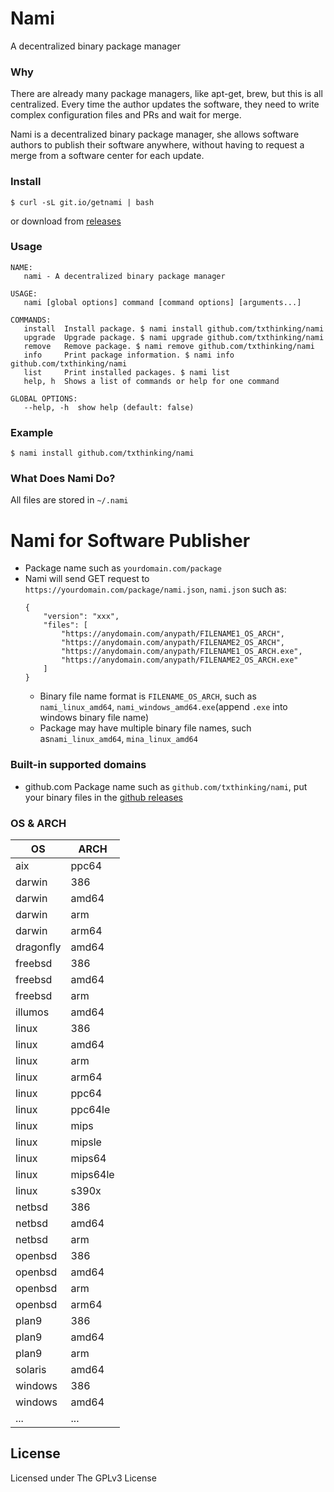 # Nami

A decentralized binary package manager

### Why

There are already many package managers, like apt-get, brew, but this is all centralized.
Every time the author updates the software, they need to write complex configuration files and PRs and wait for merge.

Nami is a decentralized binary package manager,
she allows software authors to publish their software anywhere,
without having to request a merge from a software center for each update.

### Install

    $ curl -sL git.io/getnami | bash

or download from [releases](https://github.com/txthinking/nami/releases)

### Usage

    NAME:
       nami - A decentralized binary package manager

    USAGE:
       nami [global options] command [command options] [arguments...]

    COMMANDS:
       install  Install package. $ nami install github.com/txthinking/nami
       upgrade  Upgrade package. $ nami upgrade github.com/txthinking/nami
       remove   Remove package. $ nami remove github.com/txthinking/nami
       info     Print package information. $ nami info github.com/txthinking/nami
       list     Print installed packages. $ nami list
       help, h  Shows a list of commands or help for one command

    GLOBAL OPTIONS:
       --help, -h  show help (default: false)

### Example

    $ nami install github.com/txthinking/nami

### What Does Nami Do?

All files are stored in `~/.nami`

# Nami for Software Publisher

-   Package name such as `yourdomain.com/package`
-   Nami will send GET request to `https://yourdomain.com/package/nami.json`, `nami.json` such as:
    ```
    {
        "version": "xxx",
        "files": [
            "https://anydomain.com/anypath/FILENAME1_OS_ARCH",
            "https://anydomain.com/anypath/FILENAME2_OS_ARCH",
            "https://anydomain.com/anypath/FILENAME1_OS_ARCH.exe",
            "https://anydomain.com/anypath/FILENAME2_OS_ARCH.exe"
        ]
    }
    ```
    -   Binary file name format is `FILENAME_OS_ARCH`, such as `nami_linux_amd64`, `nami_windows_amd64.exe`(append `.exe` into windows binary file name)
    -   Package may have multiple binary file names, such as`nami_linux_amd64`, `mina_linux_amd64`

### Built-in supported domains

* github.com
    Package name such as `github.com/txthinking/nami`, put your binary files in the [github releases](https://github.com/txthinking/nami/releases)

### OS & ARCH

| OS        | ARCH     |
| --------- | -------- |
| aix       | ppc64    |
| darwin    | 386      |
| darwin    | amd64    |
| darwin    | arm      |
| darwin    | arm64    |
| dragonfly | amd64    |
| freebsd   | 386      |
| freebsd   | amd64    |
| freebsd   | arm      |
| illumos   | amd64    |
| linux     | 386      |
| linux     | amd64    |
| linux     | arm      |
| linux     | arm64    |
| linux     | ppc64    |
| linux     | ppc64le  |
| linux     | mips     |
| linux     | mipsle   |
| linux     | mips64   |
| linux     | mips64le |
| linux     | s390x    |
| netbsd    | 386      |
| netbsd    | amd64    |
| netbsd    | arm      |
| openbsd   | 386      |
| openbsd   | amd64    |
| openbsd   | arm      |
| openbsd   | arm64    |
| plan9     | 386      |
| plan9     | amd64    |
| plan9     | arm      |
| solaris   | amd64    |
| windows   | 386      |
| windows   | amd64    |
| ...       | ...      |

## License

Licensed under The GPLv3 License
